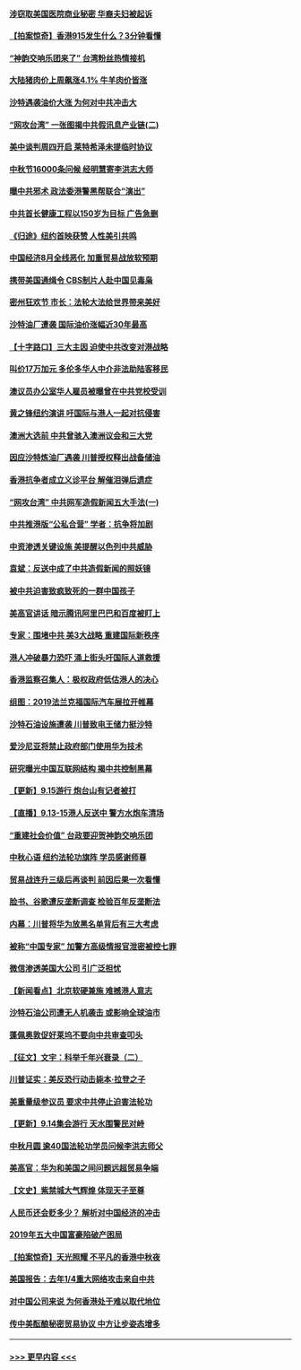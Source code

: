 #### [涉窃取美国医院商业秘密 华裔夫妇被起诉](../pages/nf4514/n11526963.md?t=09171055) 
#### [【拍案惊奇】香港915发生什么？3分钟看懂](../pages/nf4514/n11526396.md?t=09171055) 
#### [“神韵交响乐团来了” 台湾粉丝热情接机](../pages/nf4514/n11526414.md?t=09171055) 
#### [大陆猪肉价上周飙涨4.1% 牛羊肉价皆涨](../pages/nf4514/n11526070.md?t=09171055) 
#### [沙特遇袭油价大涨 为何对中共冲击大](../pages/nf4514/n11526270.md?t=09171055) 
#### [“网攻台湾” 一张图揭中共假讯息产业链(二)](../pages/nf4514/n11524849.md?t=09171055) 
#### [美中谈判周四开启 莱特希泽未提临时协议](../pages/nf4514/n11526016.md?t=09171055) 
#### [中秋节16000条问候 经明慧寄李洪志大师](../pages/nf4514/n11525947.md?t=09171055) 
#### [曝中共邪术 政法委港警黑帮联合“演出”](../pages/nf4514/n11526115.md?t=09171055) 
#### [中共首长健康工程以150岁为目标 广告急删](../pages/nf4514/n11525808.md?t=09171055) 
#### [《归途》纽约首映获赞 人性美引共鸣](../pages/nf4514/n11524386.md?t=09171055) 
#### [中国经济8月全线恶化 加重贸易战放软预期](../pages/nf4514/n11525597.md?t=09171055) 
#### [携带美国通缉令 CBS制片人赴中国见毒枭](../pages/nf4514/n11524381.md?t=09171055) 
#### [密州狂欢节 市长：法轮大法给世界带来美好](../pages/nf4514/n11525726.md?t=09171055) 
#### [沙特油厂遭袭 国际油价涨幅近30年最高](../pages/nf4514/n11525729.md?t=09171055) 
#### [【十字路口】三大主因 迫使中共改变对港战略](../pages/nf4514/n11524192.md?t=09171055) 
#### [叫价17万加元 多伦多华人中介非法助陆客移民](../pages/nf4514/n11525378.md?t=09171055) 
#### [澳议员办公室华人雇员被曝曾在中共党校受训](../pages/nf4514/n11524875.md?t=09171055) 
#### [黄之锋纽约演讲 吁国际与港人一起对抗侵害](../pages/nf4514/n11524369.md?t=09171055) 
#### [澳洲大选前 中共曾骇入澳洲议会和三大党](../pages/nf4514/n11524880.md?t=09171055) 
#### [因应沙特炼油厂遇袭 川普授权释出战备储油](../pages/nf4514/n11524767.md?t=09171055) 
#### [香港抗争者成立义诊平台 解催泪弹后遗症](../pages/nf4514/n11524513.md?t=09171055) 
#### [“网攻台湾” 中共网军造假新闻五大手法(一)](../pages/nf4514/n11485327.md?t=09171055) 
#### [中共推港版“公私合营” 学者：抗争将加剧](../pages/nf4514/n11524106.md?t=09171055) 
#### [中资渗透关键设施 美提醒以色列中共威胁](../pages/nf4514/n11524129.md?t=09171055) 
#### [袁斌：反送中成了中共造假新闻的照妖镜](../pages/nf4514/n11524162.md?t=09171055) 
#### [被中共迫害致疯致死的一群中国孩子](../pages/nf4514/n11507695.md?t=09171055) 
#### [美高官讲话 暗示腾讯阿里巴巴和百度被盯上](../pages/nf4514/n11523798.md?t=09171055) 
#### [专家：围堵中共 美3大战略 重建国际新秩序](../pages/nf4514/n11523201.md?t=09171055) 
#### [港人冲破暴力恐吓 涌上街头吁国际人道救援](../pages/nf4514/n11523728.md?t=09171055) 
#### [香港监察召集人：极权政府低估港人的决心](../pages/nf4514/n11523350.md?t=09171055) 
#### [组图：2019法兰克福国际汽车展拉开帷幕](../pages/nf4514/n11523288.md?t=09171055) 
#### [沙特石油设施遭袭 川普致电王储力挺沙特](../pages/nf4514/n11523346.md?t=09171055) 
#### [爱沙尼亚将禁止政府部门使用华为技术](../pages/nf4514/n11523296.md?t=09171055) 
#### [研究曝光中国互联网结构 揭中共控制黑幕](../pages/nf4514/n11417977.md?t=09171055) 
#### [【更新】9.15游行 炮台山有记者被打](../pages/nf4514/n11522570.md?t=09171055) 
#### [【直播】9.13-15港人反送中 警方水炮车清场](../pages/nf4514/n11517259.md?t=09171055) 
#### [“重建社会价值” 台政要迎贺神韵交响乐团](../pages/nf4514/n11523096.md?t=09171055) 
#### [中秋心语 纽约法轮功旗阵 学员感谢师尊](../pages/nf4514/n11519516.md?t=09171055) 
#### [贸易战连升三级后再谈判 前因后果一次看懂](../pages/nf4514/n11505903.md?t=09171055) 
#### [脸书、谷歌遭反垄断调查 检验百年反垄断法](../pages/nf4514/n11521546.md?t=09171055) 
#### [内幕：川普将华为放黑名单背后有三大考虑](../pages/nf4514/n11520165.md?t=09171055) 
#### [被称“中国专家” 加警方高级情报官泄密被控七罪](../pages/nf4514/n11521636.md?t=09171055) 
#### [微信渗透美国大公司 引广泛担忧](../pages/nf4514/n11521644.md?t=09171055) 
#### [【新闻看点】北京软硬兼施 难撼港人意志](../pages/nf4514/n11521449.md?t=09171055) 
#### [沙特石油公司遭无人机袭击 或影响全球油市](../pages/nf4514/n11521472.md?t=09171055) 
#### [蓬佩奥敦促好莱坞不要向中共审查叩头](../pages/nf4514/n11521327.md?t=09171055) 
#### [【征文】文宇：科举千年兴衰录（二）](../pages/nf4514/n11234376.md?t=09171055) 
#### [川普证实：美反恐行动击毙本·拉登之子](../pages/nf4514/n11521281.md?t=09171055) 
#### [美重量级参议员 要求中共停止迫害法轮功](../pages/nf4514/n11521196.md?t=09171055) 
#### [【更新】9.14集会游行 天水围警民对峙](../pages/nf4514/n11520606.md?t=09171055) 
#### [中秋月圆 逾40国法轮功学员问候李洪志师父](../pages/nf4514/n11518812.md?t=09171055) 
#### [美高官：华为和美国之间问题远超贸易争端](../pages/nf4514/n11519906.md?t=09171055) 
#### [【文史】紫禁城大气辉煌 体现天子至尊](../pages/nf4514/n8032195.md?t=09171055) 
#### [人民币还会贬多少？ 解析对中国经济的冲击](../pages/nf4514/n11505371.md?t=09171055) 
#### [2019年五大中国富豪陷破产困局](../pages/nf4514/n11505396.md?t=09171055) 
#### [【拍案惊奇】天光照耀 不平凡的香港中秋夜](../pages/nf4514/n11520365.md?t=09171055) 
#### [美国报告：去年1/4重大网络攻击来自中共](../pages/nf4514/n11520128.md?t=09171055) 
#### [对中国公司来说 为何香港处于难以取代地位](../pages/nf4514/n11520232.md?t=09171055) 
#### [传中美酝酿秘密贸易协议 中方让步姿态增多](../pages/nf4514/n11519948.md?t=09171055) 

----
#### [ >>> 更早内容 <<< ](../indexes/nf4514-earlier.md)
